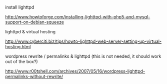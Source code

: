 install lighttpd

http://www.howtoforge.com/installing-lighttpd-with-php5-and-mysql-support-on-debian-squeeze

lighttpd & virtual hosting

http://www.cyberciti.biz/tips/howto-lighttpd-web-server-setting-up-virtual-hosting.html

wordpress rewrite / permalinks & lighttpd (this is not needed, it should work out of the box?)

http://www.r00tshell.com/archives/2007/05/16/wordpress-lighttpd-permalinks-without-rewrite/